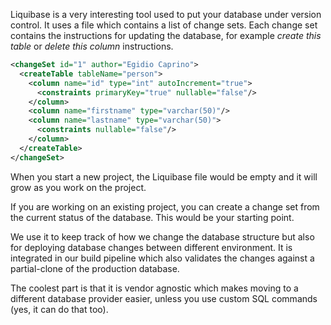Liquibase is a very interesting tool used to put your database under version control. It uses a file which contains a
list of change sets. Each change set contains the instructions for updating the database, for example
_create this table_ or _delete this column_ instructions.

```xml
<changeSet id="1" author="Egidio Caprino">
  <createTable tableName="person">
    <column name="id" type="int" autoIncrement="true">
      <constraints primaryKey="true" nullable="false"/>
    </column>
    <column name="firstname" type="varchar(50)"/>
    <column name="lastname" type="varchar(50)">
      <constraints nullable="false"/>
    </column>
  </createTable>
</changeSet>
```

When you start a new project, the Liquibase file would be empty and it will grow as you work on the project.

If you are working on an existing project, you can create a change set from the current status of the database.
This would be your starting point.

We use it to keep track of how we change the database structure but also for deploying database changes between
different environment. It is integrated in our build pipeline which also validates the changes against a partial-clone
of the production database.

The coolest part is that it is vendor agnostic which makes moving to a different database provider easier, unless you
use custom SQL commands (yes, it can do that too).
